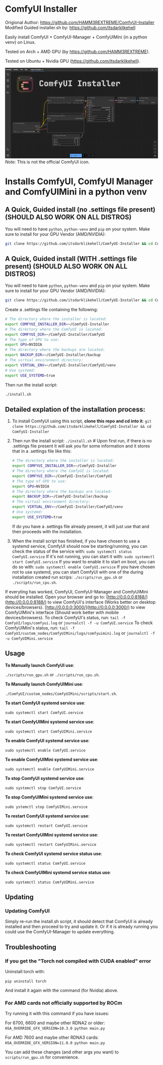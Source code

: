 # ComfyUI Installer
Origional Author: https://github.com/HAMM3REXTREME/ComfyUI-Installer
Modified Guided installer.sh by: https://github.com/itsdarklikehell

Easily install ComfyUI + ComfyUI-Manager + ComfyUIMini (in a python venv) on Linux.

Tested on Arch + AMD GPU (by https://github.com/HAMM3REXTREME).

Tested on Ubuntu + Nvidia GPU (https://github.com/itsdarklikehell).

![ComfyUI Screenshot](graphics/comfyui_screenshot.png)
_Note:_ This is not the official ComfyUI icon.

# Installs ComfyUI, ComfyUI Manager and ComfyUIMini in a python venv

## A Quick, Guided install (no .settings file present) (SHOULD ALSO WORK ON ALL DISTROS)

You will need to have `python`, `python-venv` and `pip` on your system.
Make sure to install for your GPU Vendor (AMD/NVIDIA):
```sh
git clone https://github.com/itsdarklikehell/ComfyUI-Installer && cd ComfyUI-Installer && ./install.sh
```

## A Quick, Guided install (WITH .settings file present) (SHOULD ALSO WORK ON ALL DISTROS)

You will need to have `python`, `python-venv` and `pip` on your system.
Make sure to install for your GPU Vendor (AMD/NVIDIA):

```sh
git clone https://github.com/itsdarklikehell/ComfyUI-Installer && cd ComfyUI-Installer
```

Create a .settings file containing the following:

```sh
# The directory where the installer is located:
export COMFYUI_INSTALLER_DIR=~/ComfyUI-Installer
# The directory where the ComfyUI is located:
export COMFYUI_DIR=~/ComfyUI-Installer/ComfyUI
# The type of GPU to use:
export GPU=NVIDIA
# The directory where the backups are located:
export BACKUP_DIR=~/ComfyUI-Installer/backup
# The virtual environment directory:
export VIRTUAL_ENV=~/ComfyUI-Installer/ComfyUI/venv
# Use systemd:
export USE_SYSTEMD=true
```

Then run the install script:

```sh
./install.sh
```

## Detailed explation of the installation process:

1. To install ComfyUI using this script, **clone this repo and cd into it**:
   `git clone https://github.com/itsdarklikehell/ComfyUI-Installer && cd ComfyUI-Installer`

2. Then run the install script:
   `./install.sh` # Upon first run, if there is no .settings file present it will ask you for some information and it stores that in a .settings file like this:
   ```sh
   # The directory where the installer is located:
   export COMFYUI_INSTALLER_DIR=~/ComfyUI-Installer
   # The directory where the ComfyUI is located:
   export COMFYUI_DIR=~/ComfyUI-Installer/ComfyUI
   # The type of GPU to use:
   export GPU=NVIDIA
   # The directory where the backups are located:
   export BACKUP_DIR=~/ComfyUI-Installer/backup
   # The virtual environment directory:
   export VIRTUAL_ENV=~/ComfyUI-Installer/ComfyUI/venv
   # Use systemd:
   export USE_SYSTEMD=true
   ```
   If do you have a .settings file already present, it will just use that and then proceeds with the installation.

3. When the install script has finished, if you have chosen to use a systemd service, ComfyUI should now be starting/running, you can check the status of the service with:
   `sudo systemctl status ComfyUI.service`
   If it's not running, you can start it with:
   `sudo systemctl start ComfyUI.service`
   If you want to enable it to start on boot, you can do so with:
   `sudo systemctl enable ComfyUI.service`
If you have chosen not to use systemd, you can start ComfyUI with one of the during installation created run scrips:
   `./scripts/run_gpu.sh`
   or
   `./scripts/run_cpu.sh`.

If everyting has worked, ComfyUI, ComfyUI-Manager and ComfyUIMini should be installed.
Open your browser and go to:
[http://0.0.0.0:8188/](http://0.0.0.0:8188/) to view ComfyUI's interface (Works better on desktop devices/browsers).
[http://0.0.0.0:3000/](http://0.0.0.0:3000/) to view ComfyUIMini's interface (Should work better with mobile devices/browsers).
To check ComfyUI's status, run: `tail -f ComfyUI/logs/comfyui.log` or `journalctl -f -u ComfyUI.service`
To check ComfyUIMini's status, run: `tail -f ComfyUI/custom_nodes/ComfyUIMini/logs/comfyuimini.log` or `journalctl -f -u ComfyUIMini.service`

## Usage

**To Manually launch ComfyUI use**:

 `./scripts/run_gpu.sh`
or
 `./scripts/run_cpu.sh`.


**To Manually launch ComfyUIMini use**:

 `./ComfyUI/custom_nodes/ComfyUIMini/scripts/start.sh`.

**To start ComfyUI systemd service use**:

 `sudo systemctl start ComfyUI.service`

**To start ComfyUIMini systemd service use**:

 `sudo systemctl start ComfyUIMini.service`

**To enable ComfyUI systemd service use**:

 `sudo systemctl enable ComfyUI.service`

**To enable ComfyUIMini systemd service use**:

 `sudo systemctl enable ComfyUIMini.service`

**To stop ComfyUI systemd service use**:

 `sudo systemctl stop ComfyUI.service`

**To stop ComfyUIMini systemd service use**:

 `sudo ystemctl stop ComfyUIMini.service`

**To restart ComfyUI systemd service use**:

 `sudo systemctl restart ComfyUI.service`

**To restart ComfyUIMini systemd service use**:

 `sudo systemctl restart ComfyUIMini.service`

**To check ComfyUI systemd service status use**:

 `sudo systemctl status ComfyUI.service`

**To check ComfyUIMini systemd service status use**:

 `sudo systemctl status ComfyUIMini.service`

## Updating

### Updating ComfyUI
Simply re-run the install.sh script, it should detect that ComfyUI is already installed and then proceed to try and update it. Or if it is already running you could use the ComfyUI-Manager to update everything.

## Troubleshooting

### If you get the "Torch not compiled with CUDA enabled" error

Uninstall torch with:

`pip uninstall torch`

And install it again with the command (for Nvidia) above.

### For AMD cards not officially supported by ROCm

Try running it with this command if you have issues:

For 6700, 6600 and maybe other RDNA2 or older: `HSA_OVERRIDE_GFX_VERSION=10.3.0 python main.py`

For AMD 7600 and maybe other RDNA3 cards: `HSA_OVERRIDE_GFX_VERSION=11.0.0 python main.py`

You can add these changes (and other args you want) to `scripts/run_gpu.sh` for convenience.
